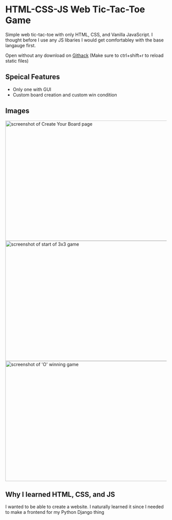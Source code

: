 # HTML-CSS-JS Web Tic-Tac-Toe Game
Simple web tic-tac-toe with only HTML, CSS, and Vanilla JavaScript. I thought before I use any JS libaries I would get comfortabley with the base langauge first.

Open without any download on [Githack](https://raw.githack.com/michael-lesirge/tic-tac-toe/main/HTML-CSS-JS/) (Make sure to ctrl+shift+r to reload static files)

## Speical Features
- Only one with GUI
- Custom board creation and custom win condition 

## Images
<img src="https://user-images.githubusercontent.com/100492377/230738158-54f53606-99b7-4c5d-b8f7-07c192725337.png" alt="screenshot of Create Your Board page" width="600" height="375">
<img src="https://user-images.githubusercontent.com/100492377/230738634-21a663cf-c2db-4ec7-bc2c-c154f7b91f5e.png" alt="screenshot of start of 3x3 game" width="600" height="375">
<img src="https://user-images.githubusercontent.com/100492377/230738703-de8e0e94-0747-4854-8df0-79272028f4a4.png" alt="screenshot of 'O' winning game" width="600" height="375">

## Why I learned HTML, CSS, and JS
I wanted to be able to create a website. I naturally learned it since I needed to make a frontend for my Python Django thing 